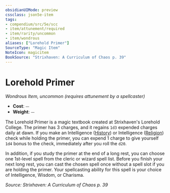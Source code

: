 ```yaml
---
obsidianUIMode: preview
cssclass: json5e-item
tags:
- compendium/src/5e/scc
- item/attunement/required
- item/rarity/uncommon
- item/wondrous
aliases: ["Lorehold Primer"]
SourceType: "Magic Item"
NoteIcon: magicitem
BookSource: "Strixhaven: A Curriculum of Chaos p. 39"
---
```

# Lorehold Primer
*Wondrous Item, uncommon (requires attunement by a spellcaster)*  

- **Cost**: ⏤
- **Weight**: ⏤

The Lorehold Primer is a magic textbook created at Strixhaven's Lorehold College. The primer has 3 charges, and it regains `1d3` expended charges daily at dawn. If you make an Intelligence ([History](/2-Mechanics/CLI/rules/skills.md#History)) or Intelligence ([Religion](/2-Mechanics/CLI/rules/skills.md#Religion)) check while holding the primer, you can expend 1 charge to give yourself `1d4` bonus to the check, immediately after you roll the `d20`.

In addition, if you study the primer at the end of a long rest, you can choose one 1st-level spell from the cleric or wizard spell list. Before you finish your next long rest, you can cast the chosen spell once without a spell slot if you are holding the primer. Your spellcasting ability for this spell is your choice of Intelligence, Wisdom, or Charisma.

*Source: Strixhaven: A Curriculum of Chaos p. 39*